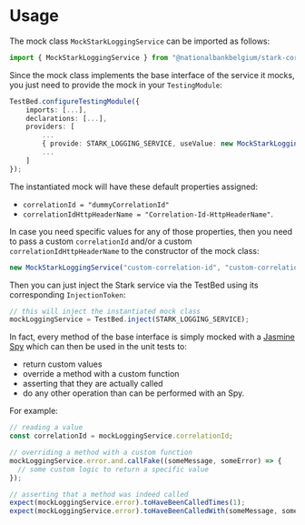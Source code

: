 # Usage

The mock class `MockStarkLoggingService` can be imported as follows:

```typescript
import { MockStarkLoggingService } from "@nationalbankbelgium/stark-core/testing";
```

Since the mock class implements the base interface of the service it mocks, you just need to provide the mock in your `TestingModule`:

```typescript
TestBed.configureTestingModule({
    imports: [...],
    declarations: [...],
    providers: [
        ...
        { provide: STARK_LOGGING_SERVICE, useValue: new MockStarkLoggingService() },
        ...
    ]
});
```

The instantiated mock will have these default properties assigned:

- `correlationId = "dummyCorrelationId"`
- `correlationIdHttpHeaderName = "Correlation-Id-HttpHeaderName"`.

In case you need specific values for any of those properties, then you need to pass a custom `correlationId` and/or a custom `correlationIdHttpHeaderName`
to the constructor of the mock class:

```typescript
new MockStarkLoggingService("custom-correlation-id", "custom-correlation-id-header");
```

Then you can just inject the Stark service via the TestBed using its corresponding `InjectionToken`:

```typescript
// this will inject the instantiated mock class
mockLoggingService = TestBed.inject(STARK_LOGGING_SERVICE);
```

In fact, every method of the base interface is simply mocked
with a [Jasmine Spy](https://jasmine.github.io/api/3.5/Spy.html) which can then be used in the unit tests to:

- return custom values
- override a method with a custom function
- asserting that they are actually called
- do any other operation than can be performed with an Spy.

For example:

```typescript
// reading a value
const correlationId = mockLoggingService.correlationId;

// overriding a method with a custom function
mockLoggingService.error.and.callFake((someMessage, someError) => {
  // some custom logic to return a specific value
});

// asserting that a method was indeed called
expect(mockLoggingService.error).toHaveBeenCalledTimes(1);
expect(mockLoggingService.error).toHaveBeenCalledWith(someMessage, someError);
```
